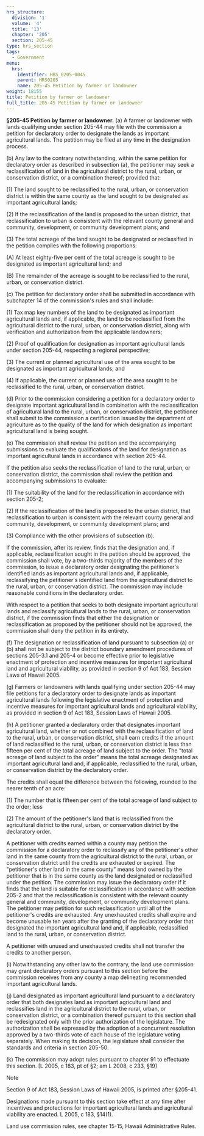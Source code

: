 ```yaml
---
hrs_structure:
  division: '1'
  volume: '4'
  title: '13'
  chapter: '205'
  section: 205-45
type: hrs_section
tags:
  - Government
menu:
  hrs:
    identifier: HRS_0205-0045
    parent: HRS0205
    name: 205-45 Petition by farmer or landowner
weight: 18155
title: Petition by farmer or landowner
full_title: 205-45 Petition by farmer or landowner
---
```

**§205-45 Petition by farmer or landowner.** (a) A farmer or landowner with lands qualifying under section 205-44 may file with the commission a petition for declaratory order to designate the lands as important agricultural lands. The petition may be filed at any time in the designation process.

(b) Any law to the contrary notwithstanding, within the same petition for declaratory order as described in subsection (a), the petitioner may seek a reclassification of land in the agricultural district to the rural, urban, or conservation district, or a combination thereof; provided that:

(1) The land sought to be reclassified to the rural, urban, or conservation district is within the same county as the land sought to be designated as important agricultural lands;

(2) If the reclassification of the land is proposed to the urban district, that reclassification to urban is consistent with the relevant county general and community, development, or community development plans; and

(3) The total acreage of the land sought to be designated or reclassified in the petition complies with the following proportions:

(A) At least eighty-five per cent of the total acreage is sought to be designated as important agricultural land; and

(B) The remainder of the acreage is sought to be reclassified to the rural, urban, or conservation district.

(c) The petition for declaratory order shall be submitted in accordance with subchapter 14 of the commission's rules and shall include:

(1) Tax map key numbers of the land to be designated as important agricultural lands and, if applicable, the land to be reclassified from the agricultural district to the rural, urban, or conservation district, along with verification and authorization from the applicable landowners;

(2) Proof of qualification for designation as important agricultural lands under section 205-44, respecting a regional perspective;

(3) The current or planned agricultural use of the area sought to be designated as important agricultural lands; and

(4) If applicable, the current or planned use of the area sought to be reclassified to the rural, urban, or conservation district.

(d) Prior to the commission considering a petition for a declaratory order to designate important agricultural land in combination with the reclassification of agricultural land to the rural, urban, or conservation district, the petitioner shall submit to the commission a certification issued by the department of agriculture as to the quality of the land for which designation as important agricultural land is being sought.

(e) The commission shall review the petition and the accompanying submissions to evaluate the qualifications of the land for designation as important agricultural lands in accordance with section 205-44.

If the petition also seeks the reclassification of land to the rural, urban, or conservation district, the commission shall review the petition and accompanying submissions to evaluate:

(1) The suitability of the land for the reclassification in accordance with section 205-2;

(2) If the reclassification of the land is proposed to the urban district, that reclassification to urban is consistent with the relevant county general and community, development, or community development plans; and

(3) Compliance with the other provisions of subsection (b).

If the commission, after its review, finds that the designation and, if applicable, reclassification sought in the petition should be approved, the commission shall vote, by a two-thirds majority of the members of the commission, to issue a declaratory order designating the petitioner's identified lands as important agricultural lands and, if applicable, reclassifying the petitioner's identified land from the agricultural district to the rural, urban, or conservation district. The commission may include reasonable conditions in the declaratory order.

With respect to a petition that seeks to both designate important agricultural lands and reclassify agricultural lands to the rural, urban, or conservation district, if the commission finds that either the designation or reclassification as proposed by the petitioner should not be approved, the commission shall deny the petition in its entirety.

(f) The designation or reclassification of land pursuant to subsection (a) or (b) shall not be subject to the district boundary amendment procedures of sections 205-3.1 and 205-4 or become effective prior to legislative enactment of protection and incentive measures for important agricultural land and agricultural viability, as provided in section 9 of Act 183, Session Laws of Hawaii 2005.

(g) Farmers or landowners with lands qualifying under section 205-44 may file petitions for a declaratory order to designate lands as important agricultural lands following the legislative enactment of protection and incentive measures for important agricultural lands and agricultural viability, as provided in section 9 of Act 183, Session Laws of Hawaii 2005.

(h) A petitioner granted a declaratory order that designates important agricultural land, whether or not combined with the reclassification of land to the rural, urban, or conservation district, shall earn credits if the amount of land reclassified to the rural, urban, or conservation district is less than fifteen per cent of the total acreage of land subject to the order. The "total acreage of land subject to the order" means the total acreage designated as important agricultural land and, if applicable, reclassified to the rural, urban, or conservation district by the declaratory order.

The credits shall equal the difference between the following, rounded to the nearer tenth of an acre:

(1) The number that is fifteen per cent of the total acreage of land subject to the order; less

(2) The amount of the petitioner's land that is reclassified from the agricultural district to the rural, urban, or conservation district by the declaratory order.

A petitioner with credits earned within a county may petition the commission for a declaratory order to reclassify any of the petitioner's other land in the same county from the agricultural district to the rural, urban, or conservation district until the credits are exhausted or expired. The "petitioner's other land in the same county" means land owned by the petitioner that is in the same county as the land designated or reclassified under the petition. The commission may issue the declaratory order if it finds that the land is suitable for reclassification in accordance with section 205-2 and that the reclassification is consistent with the relevant county general and community, development, or community development plans. The petitioner may petition for such reclassification until all of the petitioner's credits are exhausted. Any unexhausted credits shall expire and become unusable ten years after the granting of the declaratory order that designated the important agricultural land and, if applicable, reclassified land to the rural, urban, or conservation district.

A petitioner with unused and unexhausted credits shall not transfer the credits to another person.

(i) Notwithstanding any other law to the contrary, the land use commission may grant declaratory orders pursuant to this section before the commission receives from any county a map delineating recommended important agricultural lands.

(j) Land designated as important agricultural land pursuant to a declaratory order that both designates land as important agricultural land and reclassifies land in the agricultural district to the rural, urban, or conservation district, or a combination thereof pursuant to this section shall be redesignated only with the prior authorization of the legislature. The authorization shall be expressed by the adoption of a concurrent resolution approved by a two-thirds vote of each house of the legislature voting separately. When making its decision, the legislature shall consider the standards and criteria in section 205-50.

(k) The commission may adopt rules pursuant to chapter 91 to effectuate this section. [L 2005, c 183, pt of §2; am L 2008, c 233, §19]

Note

Section 9 of Act 183, Session Laws of Hawaii 2005, is printed after §205-41.

Designations made pursuant to this section take effect at any time after incentives and protections for important agricultural lands and agricultural viability are enacted. L 2005, c 183, §14(1).

Land use commission rules, see chapter 15-15, Hawaii Administrative Rules.